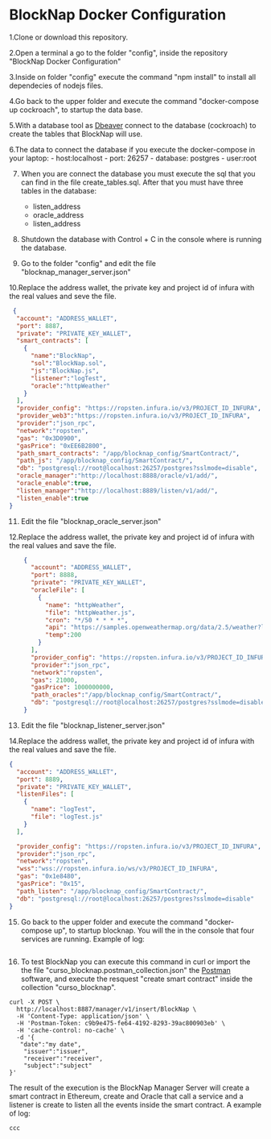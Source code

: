 
# BlockNap Docker Configuration

 1.Clone or download this repository.
    
 2.Open a terminal a go to the folder "config", inside the repository "BlockNap Docker Configuration"

 3.Inside on folder "config" execute the command "npm install" to install all dependecies of nodejs files.

 4.Go back to the upper folder and execute the command "docker-compose up cockroach", to startup the data base.

 5.With a database tool as [Dbeaver](https://dbeaver.io/ "Dbeaver") connect to the database (cockroach) to create the tables that BlockNap will use.

6.The data to connect the database if you execute the docker-compose in your laptop:
    - host:localhost
    - port: 26257
    - database: postgres
    - user:root

7. When you are connect the database you must execute the sql that you can find in the file create_tables.sql. After that you must have three tables in the database: 
    - listen_address
    - oracle_address
    - listen_address

8. Shutdown the database with Control + C in the console where is running the database.

9. Go to the folder "config" and edit the file "blocknap_manager_server.json"

10.Replace the address wallet, the private key and project id of infura with the real values and seve the file.

```json
 {
  "account": "ADDRESS_WALLET",
  "port": 8887,
  "private": "PRIVATE_KEY_WALLET",
  "smart_contracts": [
    {
      "name":"BlockNap",
      "sol":"BlockNap.sol",
      "js":"BlockNap.js",
      "listener":"logTest",
      "oracle":"httpWeather"
    }
  ],
  "provider_config": "https://ropsten.infura.io/v3/PROJECT_ID_INFURA",
  "provider_web3":"https://ropsten.infura.io/v3/PROJECT_ID_INFURA",
  "provider":"json_rpc",
  "network":"ropsten",
  "gas": "0x3D0900",
  "gasPrice": "0xEE6B2800",
  "path_smart_contracts": "/app/blocknap_config/SmartContract/",
  "path_js": "/app/blocknap_config/SmartContract/",
  "db": "postgresql://root@localhost:26257/postgres?sslmode=disable",
  "oracle_manager":"http://localhost:8888/oracle/v1/add/",
  "oracle_enable":true,
  "listen_manager":"http://localhost:8889/listen/v1/add/",
  "listen_enable":true
}
```

11. Edit the file "blocknap_oracle_server.json"


12.Replace the address wallet, the private key and project id of infura with the real values and save the file.

```json
	{
	  "account": "ADDRESS_WALLET",
	  "port": 8888,
	  "private": "PRIVATE_KEY_WALLET",
	  "oracleFile": [
		{
		  "name": "httpWeather",
		  "file": "httpWeather.js",
		  "cron": "*/50 * * * *",
		  "api": "https://samples.openweathermap.org/data/2.5/weather?lat=35&lon=139&appid=b6907d289e10d714a6e88b30761fae22",
		  "temp":200
		}
	  ],
	  "provider_config": "https://ropsten.infura.io/v3/PROJECT_ID_INFURA",
	  "provider":"json_rpc",
	  "network":"ropsten",
	  "gas": 21000,
	  "gasPrice": 1000000000,
	  "path_oracles":"/app/blocknap_config/SmartContract/",
	  "db": "postgresql://root@localhost:26257/postgres?sslmode=disable"
	}
```

13. Edit the file "blocknap_listener_server.json"


14.Replace the address wallet, the private key and project id of infura with the real values and save the file.

```json
{
  "account": "ADDRESS_WALLET",
  "port": 8889,
  "private": "PRIVATE_KEY_WALLET",
  "listenFiles": [
    {
      "name": "logTest",
      "file": "logTest.js"
    }
  ],

  "provider_config": "https://ropsten.infura.io/v3/PROJECT_ID_INFURA",
  "provider":"json_rpc",
  "network":"ropsten",  
  "wss":"wss://ropsten.infura.io/ws/v3/PROJECT_ID_INFURA",
  "gas": "0x1e8480",
  "gasPrice": "0x15",
  "path_listen": "/app/blocknap_config/SmartContract/",
  "db": "postgresql://root@localhost:26257/postgres?sslmode=disable"
}
```
15. Go back to the upper folder and execute the command "docker-compose up", to startup blocknap. You will the in the console that four services are running. Example of log:

```console

```

16. To test BlockNap you can execute this command in curl or import the the file "curso_blocknap.postman_collection.json" the [Postman](https://www.getpostman.com/ "Postman") software, and execute the resquest "create smart contract" inside the collection "curso_blocknap".  

```
curl -X POST \
  http://localhost:8887/manager/v1/insert/BlockNap \
  -H 'Content-Type: application/json' \
  -H 'Postman-Token: c9b9e475-fe64-4192-8293-39ac800903eb' \
  -H 'cache-control: no-cache' \
  -d '{
   "date":"my date",
    "issuer":"issuer",
    "receiver":"receiver",
    "subject":"subject"
}'
```

The result of the execution is the BlockNap Manager Server will create a smart contract in Ethereum, create and Oracle that call a service and a listener is create to listen all the events inside the smart contract. A example of log:

```console
ccc

```
